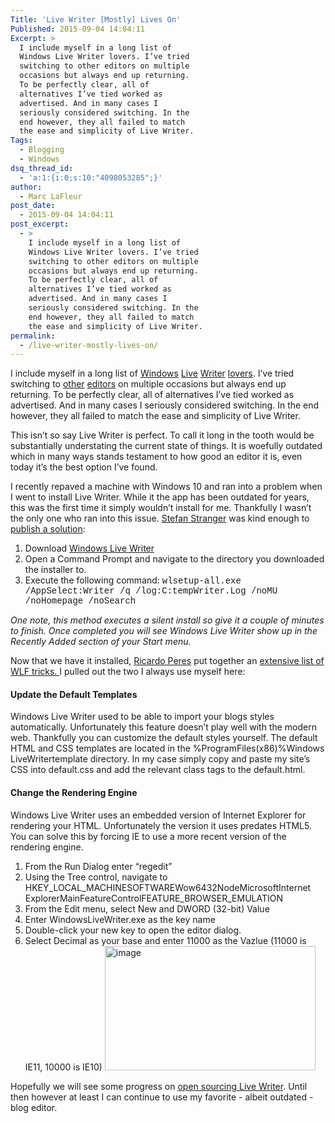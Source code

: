 ```yaml
---
Title: 'Live Writer [Mostly] Lives On'
Published: 2015-09-04 14:04:11
Excerpt: >
  I include myself in a long list of
  Windows Live Writer lovers. I’ve tried
  switching to other editors on multiple
  occasions but always end up returning.
  To be perfectly clear, all of
  alternatives I’ve tied worked as
  advertised. And in many cases I
  seriously considered switching. In the
  end however, they all failed to match
  the ease and simplicity of Live Writer.
Tags:
  - Blogging
  - Windows
dsq_thread_id:
  - 'a:1:{i:0;s:10:"4098053285";}'
author:
  - Marc LaFleur
post_date:
  - 2015-09-04 14:04:11
post_excerpt:
  - >
    I include myself in a long list of
    Windows Live Writer lovers. I’ve tried
    switching to other editors on multiple
    occasions but always end up returning.
    To be perfectly clear, all of
    alternatives I’ve tied worked as
    advertised. And in many cases I
    seriously considered switching. In the
    end however, they all failed to match
    the ease and simplicity of Live Writer.
permalink:
  - /live-writer-mostly-lives-on/
---
```

I include myself in a long list of <a href="http://blogs.technet.com/b/stefan_stranger">Windows</a> <a href="http://weblogs.asp.net/ricardoperes">Live</a> <a href="http://www.hanselman.com/">Writer</a> <a href="http://panicdatabase.blogspot.com/2015/05/using-windows-live-writer-for-blogger.html">lovers</a>. I’ve tried switching to <a href="http://massivescale.com/hello-world-its-onenote/">other</a> <a href="http://massivescale.com/word-as-blog-editor/">editors</a> on multiple occasions but always end up returning. To be perfectly clear, all of alternatives I’ve tied worked as advertised. And in many cases I seriously considered switching. In the end however, they all failed to match the ease and simplicity of Live Writer.

This isn’t so say Live Writer is perfect. To call it long in the tooth would be substantially understating the current state of things. It is woefully outdated which in many ways stands testament to how good an editor it is, even today it’s the best option I’ve found.

I recently repaved a machine with Windows 10 and ran into a problem when I went to install Live Writer. While it the app has been outdated for years, this was the first time it simply wouldn’t install for me. Thankfully I wasn’t the only one who ran into this issue. <a href="http://blogs.technet.com/b/stefan_stranger/">Stefan Stranger</a> was kind enough to <a href="http://blogs.technet.com/b/stefan_stranger/archive/2015/07/24/installing-windows-live-writer-on-windows-10.aspx">publish a solution</a>:

<ol>
    <li>Download <a href="http://wl.dlservice.microsoft.com/download/C/1/B/C1BA42D6-6A50-4A4A-90E5-FA9347E9360C/en/wlsetup-all.exe">Windows Live Writer</a></li>
    <li>Open a Command Prompt and navigate to the directory you downloaded the installer to.</li>
    <li>Execute the following command:
<span style="font-family: courier new;">wlsetup-all.exe /AppSelect:Writer /q /log:C:tempWriter.Log /noMU /noHomepage /noSearch</span></li>
</ol>

<em>One note, this method executes a silent install so give it a couple of minutes to finish. Once completed you will see Windows Live Writer show up in the Recently Added section of your Start menu. </em>

Now that we have it installed, <a href="http://weblogs.asp.net/ricardoperes/">Ricardo Peres</a> put together an <a href="http://weblogs.asp.net/ricardoperes/windows-live-writer-tricks">extensive list of WLF tricks. </a>I pulled out the two I always use myself here:

<h4>Update the Default Templates</h4>

Windows Live Writer used to be able to import your blogs styles automatically. Unfortunately this feature doesn’t play well with the modern web. Thankfully you can customize the default styles yourself. The default HTML and CSS templates are located in the %ProgramFiles(x86)%Windows LiveWritertemplate directory. In my case simply copy and paste my site’s CSS into default.css and add the relevant class tags to the default.html.

<h4>Change the Rendering Engine</h4>

Windows Live Writer uses an embedded version of Internet Explorer for rendering your HTML. Unfortunately the version it uses predates HTML5. You can solve this by forcing IE to use a more recent version of the rendering engine.

<ol>
    <li>From the Run Dialog enter “regedit”</li>
    <li>Using the Tree control, navigate to HKEY_LOCAL_MACHINESOFTWAREWow6432NodeMicrosoftInternet ExplorerMainFeatureControlFEATURE_BROWSER_EMULATION</li>
    <li>From the Edit menu, select New and DWORD (32-bit) Value</li>
    <li>Enter WindowsLiveWriter.exe as the key name</li>
    <li>Double-click your new key to open the editor dialog.</li>
    <li>Select Decimal as your base and enter 11000 as the Vazlue (11000 is IE11, 10000 is IE10)
<a href="https://massivescale.blob.core.windows.net/blogmedia//2015/09/image.png"><img style="border: 0px currentcolor; display: inline; background-image: none;" title="image" src="https://massivescale.blob.core.windows.net/blogmedia//2015/09/image_thumb.png" alt="image" width="337" height="199" border="0" /></a></li>
</ol>

Hopefully we will see some progress on <a href="http://www.winbeta.org/news/open-source-windows-live-writer-coming-soon">open sourcing Live Writer</a>. Until then however at least I can continue to use my favorite - albeit outdated - blog editor.